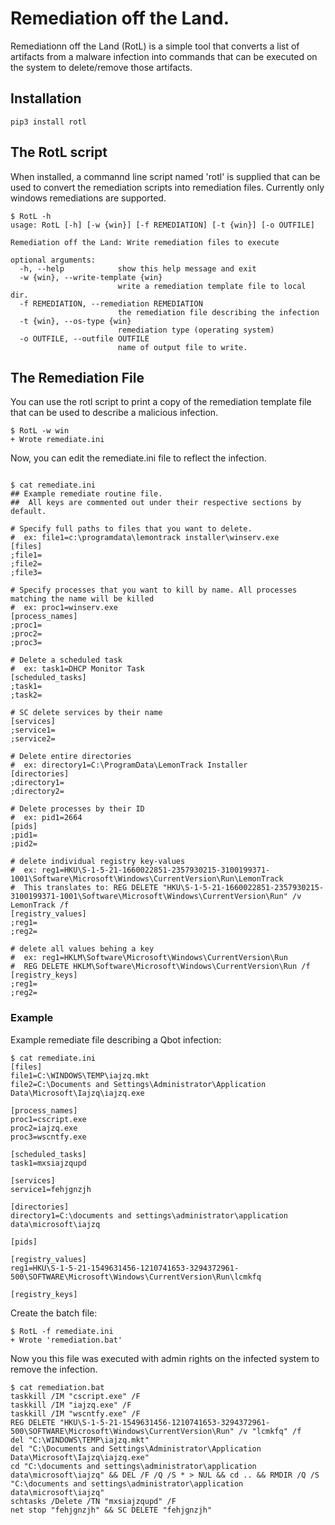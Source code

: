 # Remediation off the Land.
  
Remediationn off the Land (RotL) is a simple tool that converts a list of artifacts from a malware infection into commands that can be executed on the system to delete/remove those artifacts.

## Installation

``pip3 install rotl``

## The RotL script

When installed, a commannd line script named 'rotl' is supplied that can be used to convert the remediation scripts into remediation files. Currently only windows remediations are supported.

```
$ RotL -h
usage: RotL [-h] [-w {win}] [-f REMEDIATION] [-t {win}] [-o OUTFILE]

Remediation off the Land: Write remediation files to execute

optional arguments:
  -h, --help            show this help message and exit
  -w {win}, --write-template {win}
                        write a remediation template file to local dir.
  -f REMEDIATION, --remediation REMEDIATION
                        the remediation file describing the infection
  -t {win}, --os-type {win}
                        remediation type (operating system)
  -o OUTFILE, --outfile OUTFILE
                        name of output file to write.
```

## The Remediation File

You can use the rotl script to print a copy of the remediation template file that can be used to describe a malicious infection. 

```
$ RotL -w win
+ Wrote remediate.ini
```

Now, you can edit the remediate.ini file to reflect the infection.

```

$ cat remediate.ini 
## Example remediate routine file.
##  All keys are commented out under their respective sections by default.

# Specify full paths to files that you want to delete.
#  ex: file1=c:\programdata\lemontrack installer\winserv.exe
[files]
;file1=
;file2=
;file3=

# Specify processes that you want to kill by name. All processes matching the name will be killed
#  ex: proc1=winserv.exe
[process_names]
;proc1=
;proc2=
;proc3=

# Delete a scheduled task
#  ex: task1=DHCP Monitor Task
[scheduled_tasks]
;task1=
;task2=

# SC delete services by their name
[services]
;service1=
;service2=
 
# Delete entire directories
#  ex: directory1=C:\ProgramData\LemonTrack Installer
[directories]
;directory1=
;directory2=

# Delete processes by their ID
#  ex: pid1=2664
[pids]
;pid1=
;pid2=

# delete individual registry key-values
#  ex: reg1=HKU\S-1-5-21-1660022851-2357930215-3100199371-1001\Software\Microsoft\Windows\CurrentVersion\Run\LemonTrack
#  This translates to: REG DELETE "HKU\S-1-5-21-1660022851-2357930215-3100199371-1001\Software\Microsoft\Windows\CurrentVersion\Run" /v LemonTrack /f
[registry_values]
;reg1=
;reg2=

# delete all values behing a key
#  ex: reg1=HKLM\Software\Microsoft\Windows\CurrentVersion\Run
#  REG DELETE HKLM\Software\Microsoft\Windows\CurrentVersion\Run /f
[registry_keys]
;reg1=
;reg2=
```

### Example

Example remediate file describing a Qbot infection:

```
$ cat remediate.ini 
[files]
file1=C:\WINDOWS\TEMP\iajzq.mkt
file2=C:\Documents and Settings\Administrator\Application Data\Microsoft\Iajzq\iajzq.exe

[process_names]
proc1=cscript.exe
proc2=iajzq.exe
proc3=wscntfy.exe

[scheduled_tasks]
task1=mxsiajzqupd

[services]
service1=fehjgnzjh
 
[directories]
directory1=C:\documents and settings\administrator\application data\microsoft\iajzq

[pids]

[registry_values]
reg1=HKU\S-1-5-21-1549631456-1210741653-3294372961-500\SOFTWARE\Microsoft\Windows\CurrentVersion\Run\lcmkfq

[registry_keys]
```

Create the batch file:

```
$ RotL -f remediate.ini 
+ Wrote 'remediation.bat'
```

Now you this file was executed with admin rights on the infected system to remove the infection.

```
$ cat remediation.bat 
taskkill /IM "cscript.exe" /F
taskkill /IM "iajzq.exe" /F
taskkill /IM "wscntfy.exe" /F
REG DELETE "HKU\S-1-5-21-1549631456-1210741653-3294372961-500\SOFTWARE\Microsoft\Windows\CurrentVersion\Run" /v "lcmkfq" /f
del "C:\WINDOWS\TEMP\iajzq.mkt"
del "C:\Documents and Settings\Administrator\Application Data\Microsoft\Iajzq\iajzq.exe"
cd "C:\documents and settings\administrator\application data\microsoft\iajzq" && DEL /F /Q /S * > NUL && cd .. && RMDIR /Q /S "C:\documents and settings\administrator\application data\microsoft\iajzq"
schtasks /Delete /TN "mxsiajzqupd" /F
net stop "fehjgnzjh" && SC DELETE "fehjgnzjh"
```

